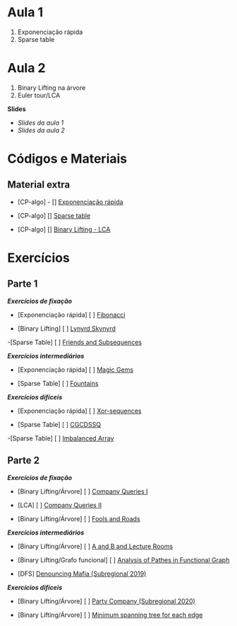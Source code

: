 # Aula 1
1. Exponenciação rápida
2. Sparse table

# Aula 2
1. Binary Lifting na árvore
2. Euler tour/LCA

**Slides**
- _Slides da aula 1_
- _Slides da aula 2_

# Códigos e Materiais
## Material extra
- [CP-algo] - [] [Exponenciação rápida](https://cp-algorithms.com/algebra/binary-exp.html)

- [CP-algo] [] [Sparse table](https://cp-algorithms.com/data_structures/sparse-table.html)

- [CP-algo] [] [Binary Lifting - LCA](https://cp-algorithms.com/graph/lca_binary_lifting.html)

# Exercícios
## Parte 1
**_Exercícios de fixação_**
- [Exponenciação rápida] [ ] [Fibonacci](https://codeforces.com/gym/102644/problem/C)

- [Binary Lifting] [ ] [Lynyrd Skynyrd](https://codeforces.com/problemset/problem/1142/B)

-[Sparse Table] [ ] [Friends and Subsequences](https://codeforces.com/problemset/problem/689/D)

**_Exercícios intermediários_**
- [Exponenciação rápida] [ ] [Magic Gems](https://codeforces.com/contest/1117/problem/D)

- [Sparse Table] [ ] [Fountains](https://codeforces.com/contest/799/problem/C)

**_Exercícios difíceis_**
- [Exponenciação rápida] [ ] [Xor-sequences](https://codeforces.com/contest/691/problem/E)

- [Sparse Table] [ ] [CGCDSSQ](https://codeforces.com/contest/475/problem/D)

-[Sparse Table] [ ] [Imbalanced Array](https://codeforces.com/contest/817/problem/D)

## Parte 2
**_Exercícios de fixação_**
- [Binary Lifting/Árvore] [ ] [Company Queries I](https://cses.fi/problemset/task/1687)

- [LCA] [ ] [Company Queries II](https://cses.fi/problemset/task/1688)

- [Binary Lifting/Árvore] [ ] [Fools and Roads](https://codeforces.com/contest/191/problem/C)

**_Exercícios intermediários_**
- [Binary Lifting/Árvore] [ ] [A and B and Lecture Rooms](https://codeforces.com/contest/519/problem/E)

- [Binary Lifting/Grafo funcional] [ ] [Analysis of Pathes in Functional Graph](https://codeforces.com/contest/702/problem/E)

- [DFS] [Denouncing Mafia (Subregional 2019)](https://codeforces.com/gym/102346/problem/D)

**_Exercícios difíceis_**
- [Binary Lifting/Árvore] [ ] [Party Company (Subregional 2020)](https://codeforces.com/gym/102861/problem/E)

- [Binary Lifting/Árvore] [ ] [Minimum spanning tree for each edge](https://codeforces.com/contest/609/problem/E)
